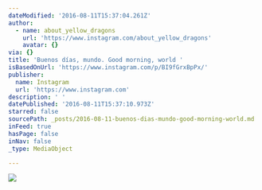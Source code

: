 ```yaml
---
dateModified: '2016-08-11T15:37:04.261Z'
author:
  - name: about_yellow_dragons
    url: 'https://www.instagram.com/about_yellow_dragons'
    avatar: {}
via: {}
title: 'Buenos días, mundo. Good morning, world '
isBasedOnUrl: 'https://www.instagram.com/p/BI9fGrxBpPx/'
publisher:
  name: Instagram
  url: 'https://www.instagram.com'
description: ' '
datePublished: '2016-08-11T15:37:10.973Z'
starred: false
sourcePath: _posts/2016-08-11-buenos-dias-mundo-good-morning-world.md
inFeed: true
hasPage: false
inNav: false
_type: MediaObject

---
```

![ ](https://imgflo.herokuapp.com/graph/vahj1ThiexotieMo/edf1eeb1be18ca0935ad727474e39a15/croprotate.jpg?cropheight=460&cropwidth=640&degrees=0&input=https%3A%2F%2Fscontent.cdninstagram.com%2Ft51.2885-15%2Fs640x640%2Fsh0.08%2Fe35%2F13767680_131425457301010_577962008_n.jpg%3Fig_cache_key%3DMTMxNDM0MzQ2NTAxNDE3MDYwOQ%253D%253D.2&x=0&y=92)